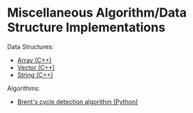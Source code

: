 # Miscellaneous Algorithm/Data Structure Implementations

Data Structures:
* [Array (C++)](../master/c++/array)
* [Vector (C++)](../master/c++/vector)
* [String (C++)](../master/c++/string)

Algorithms:
* [Brent's cycle detection algorithm (Python)](../master/python/brents_algorithm)

